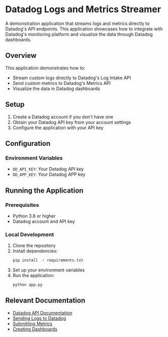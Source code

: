 # Datadog Logs and Metrics Streamer

A demonstration application that streams logs and metrics directly to Datadog's API endpoints. This application showcases how to integrate with Datadog's monitoring platform and visualize the data through Datadog dashboards.

## Overview

This application demonstrates how to:

- Stream custom logs directly to Datadog's Log Intake API
- Send custom metrics to Datadog's Metrics API
- Visualize the data in Datadog dashboards

## Setup

1. Create a Datadog account if you don't have one
2. Obtain your Datadog API key from your account settings
3. Configure the application with your API key

## Configuration

### Environment Variables

- `DD_API_KEY`: Your Datadog API key
- `DD_APP_KEY`: Your Datadog APP key

## Running the Application

### Prerequisites
- Python 3.8 or higher
- Datadog account and API key

### Local Development
1. Clone the repository
2. Install dependencies:
   ```bash
   pip install -r requirements.txt
   ```
3. Set up your environment variables
4. Run the application:
   ```bash
   python app.py
   ```

## Relevant Documentation

- [Datadog API Documentation](https://docs.datadoghq.com/api/latest/)
- [Sending Logs to Datadog](https://docs.datadoghq.com/api/latest/logs/)
- [Submitting Metrics](https://docs.datadoghq.com/api/latest/metrics/)
- [Creating Dashboards](https://docs.datadoghq.com/dashboards/)


